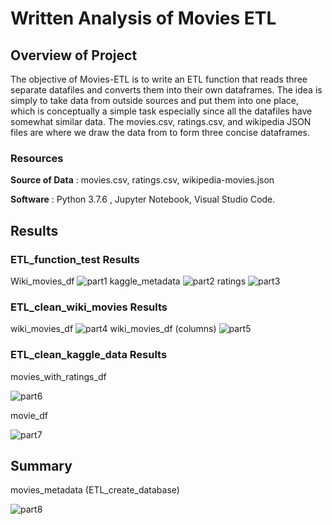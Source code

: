 # Written Analysis of Movies ETL 

## Overview of Project
The objective of Movies-ETL is to write an ETL function that reads three separate datafiles and converts them into their own dataframes. The idea is simply to take data from outside sources and put them into one place, which is conceptually a simple task especially since all the datafiles have somewhat similar data. The movies.csv, ratings.csv, and wikipedia JSON files are where we draw the data from to form three concise dataframes. 

### Resources
**Source of Data** : movies.csv, ratings.csv, wikipedia-movies.json

**Software** : Python 3.7.6 , Jupyter Notebook, Visual Studio Code.
## Results

### ETL_function_test Results 
Wiki_movies_df
![part1](https://user-images.githubusercontent.com/82983000/122411824-136bd000-cf53-11eb-8a45-6c454d55f871.png)
kaggle_metadata
![part2](https://user-images.githubusercontent.com/82983000/122411872-1d8dce80-cf53-11eb-8786-e119e672a381.png)
ratings
![part3](https://user-images.githubusercontent.com/82983000/122411899-21b9ec00-cf53-11eb-8178-c3007b31ca93.png)

### ETL_clean_wiki_movies Results
wiki_movies_df
![part4](https://user-images.githubusercontent.com/82983000/122412448-92f99f00-cf53-11eb-826f-1bb36d969f64.png)
wiki_movies_df (columns)
![part5](https://user-images.githubusercontent.com/82983000/122412525-a442ab80-cf53-11eb-81f2-a5d9a6f810e8.png)


### ETL_clean_kaggle_data Results 
movies_with_ratings_df

![part6](https://user-images.githubusercontent.com/82983000/122413234-35b21d80-cf54-11eb-9ca7-24fa5bb6edd8.png)

movie_df

![part7](https://user-images.githubusercontent.com/82983000/122413293-41054900-cf54-11eb-86c0-ebb911e7fd2f.png)

## Summary
movies_metadata (ETL_create_database)

![part8](https://user-images.githubusercontent.com/82983000/122413638-89bd0200-cf54-11eb-83d4-fd95e676ab5d.png)


